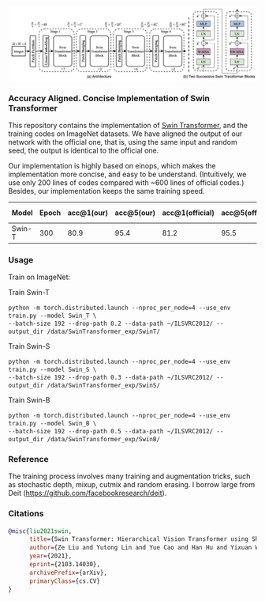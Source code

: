 ![Swin Transformer](./concept.png)

### Accuracy Aligned. Concise Implementation of Swin Transformer

This repository contains the implementation of [Swin Transformer](https://arxiv.org/abs/2103.14030), and the training codes on ImageNet datasets. We have aligned the output of our network with the official one, that is, using the same input and random seed, the output is identical to the official one.

Our implementation is highly based on einops, which makes the implementation more concise, and easy to be understand. (Intuitively, we use only 200 lines of codes compared with ~600 lines of official codes.) Besides, our implementation keeps the same training speed.


|Model|Epoch|acc@1(our)|acc@5(our)|acc@1(official)|acc@5(official)|pretrained model|
|---|---|---|---|---|---|---|
|Swin-T|300|80.9|95.4|81.2|95.5|[here](https://drive.google.com/file/d/1PB_lZTaU9WmkTPFjVu1gMw7TF42x6IWf/view?usp=sharing) |


### Usage
Train on ImageNet:

Train Swin-T
```
python -m torch.distributed.launch --nproc_per_node=4 --use_env train.py --model Swin_T \
--batch-size 192 --drop-path 0.2 --data-path ~/ILSVRC2012/ --output_dir /data/SwinTransformer_exp/SwinT/
```

Train Swin-S
```
python -m torch.distributed.launch --nproc_per_node=4 --use_env train.py --model Swin_S \
--batch-size 192 --drop-path 0.3 --data-path ~/ILSVRC2012/ --output_dir /data/SwinTransformer_exp/SwinS/
```

Train Swin-B
```
python -m torch.distributed.launch --nproc_per_node=4 --use_env train.py --model Swin_B \
--batch-size 192 --drop-path 0.5 --data-path ~/ILSVRC2012/ --output_dir /data/SwinTransformer_exp/SwinB/
```


### Reference
The training process involves many training and augmentation tricks, such as stochastic depth, mixup, cutmix and random erasing. I borrow large from Deit (https://github.com/facebookresearch/deit). 

### Citations

```bibtex
@misc{liu2021swin,
      title={Swin Transformer: Hierarchical Vision Transformer using Shifted Windows}, 
      author={Ze Liu and Yutong Lin and Yue Cao and Han Hu and Yixuan Wei and Zheng Zhang and Stephen Lin and Baining Guo},
      year={2021},
      eprint={2103.14030},
      archivePrefix={arXiv},
      primaryClass={cs.CV}
}
```
